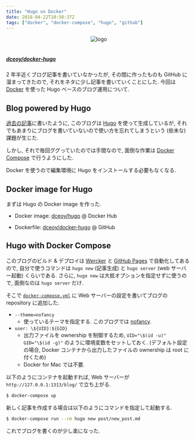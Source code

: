 ```yaml
---
title: "Hugo on Docker"
date: 2018-04-22T10:58:37Z
tags: ["docker", "docker-compose", "hugo", "github"]
---
```


<div style="text-align: center;">
  <img src="../../images/hugo.png" alt="logo">
</div>
<br>

##### [dceoy/docker-hugo](https://github.com/dceoy/docker-hugo)

2 年半近くブログ記事を書いていなかったが, その間に作ったものも GitHub に溜まってきたので, それをネタに少し記事を書いていくことにした.
今回は [Docker](https://www.docker.com/) を使った Hugo ベースのブログ運用について.

Blog powered by Hugo
--------------------

[過去の記事](/post/hugo_blog.md)に書いたように, このブログは [Hugo](https://gohugo.io/) を使って生成しているが, それでもあまりにブログを書いていないので使い方を忘れてしまうという (些末な) 課題が生じた.

しかし, それで毎回ググっていたのでは手間なので, 面倒な作業は [Docker Compose](https://docs.docker.com/compose/) で行うようにした.

Docker を使うので編集環境に Hugo をインストールする必要もなくなる.

Docker image for Hugo
---------------------

まずは Hugo の Docker image を作った.

- Docker image: [dceoy/hugo](https://hub.docker.com/r/dceoy/hugo/) @ Docker Hub

- Dockerfile: [dceoy/docker-hugo](https://github.com/dceoy/docker-hugo) @ GitHub

Hugo with Docker Compose
------------------------

このブログのビルド & デプロイは [Wercker](http://www.wercker.com/) と [GitHub Pages](https://pages.github.com/) で自動化してあるので, 自分で使うコマンドは `hugo new` (記事生成) と `hugo server` (web サーバー起動) くらいである.
さらに, `hugo new` は大抵オプションを指定せずに使うので, 面倒なのは `hugo server` だけ.

そこで [`docker-compose.yml`](https://github.com/dceoy/blog/blob/master/docker-compose.yml) に Web サーバーの設定を書いてブログの repository に追加した.

- `--theme=nofancy`
  - 使っているテーマを指定する. このブログでは [nofancy](https://github.com/dceoy/nofancy).
- `user: \${UID}:${GID}`
  - 出力ファイルを ownership を制御するため, `UID="\$(id -u)" GID="\$(id -g)"` のように環境変数をセットしておく.
    (デフォルト設定の場合, Docker コンテナから出力したファイルの ownership は root に付くため)
  - Docker for Mac では不要.

<script src="https://gist.github.com/dceoy/fe729a18f603b0875e6ae66498b7bd06.js"></script>

以下のようにコンテナを起動すれば, Web サーバーが `http://127.0.0.1:1313/blog/` で立ち上がる.

```sh
$ docker-compose up
```

新しく記事を作成する場合は以下のようにコマンドを指定して起動する.

```sh
$ docker-compose run --rm hugo new post/new_post.md
```

これでブログを書くのが少し楽になった.


<script>
  amzn_assoc_default_search_key = "docker";
</script>

